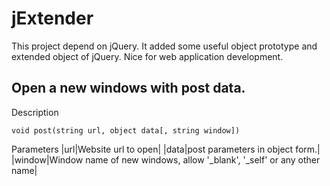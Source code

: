 # jExtender
This project depend on jQuery. It added some useful object prototype and extended object of jQuery. Nice for web application development.

## Open a new windows with post data.
Description
```
void post(string url, object data[, string window])
```
Parameters
|url|Website url to open|
|data|post parameters in object form.|
|window|Window name of new windows, allow '_blank', '_self' or any other name|
  
  
